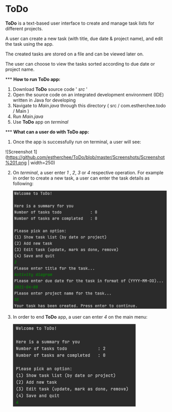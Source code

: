 # ToDo
**ToDo**  is a text-based user interface to create and manage task lists for different  projects.

A user can  create a new task (with title, due date & project name), and edit the task using the app.

The created tasks are stored on a file and can be viewed later on. 

The user can choose to view the tasks sorted according to due date or project name.


 *** **How to run ToDo app:**

1. Download **ToDo** source code ' *src* '
2. Open the source code on an integrated development environment (IDE) written in Java for developing
3. Navigate to *Main.java* through this directory ( src / com.estherchee.todo / Main )
4. Run *Main.java*
5. Use  **ToDo** app on *terminal*

  *** **What can a user do with ToDo app:**
  1. Once the app is successfully run on terminal, a user will see: 

   ![Screenshot 1](https://github.com/estherchee/ToDo/blob/master/Screenshots/Screenshot%201.png | width=250)
     
2. On *terminal*, a user enter *1* , *2*, *3* or *4* respective operation.
For example in order to create a new task, a user can enter the task details as following:
   
   ![Screenshot 2](https://github.com/estherchee/ToDo/blob/master/Screenshots/Screenshot%202.png)
   
3. In order to end **ToDo** app, a user can enter *4* on the main menu:
   
   ![Screenshot 3](https://github.com/estherchee/ToDo/blob/master/Screenshots/Screenshot%203.png)
